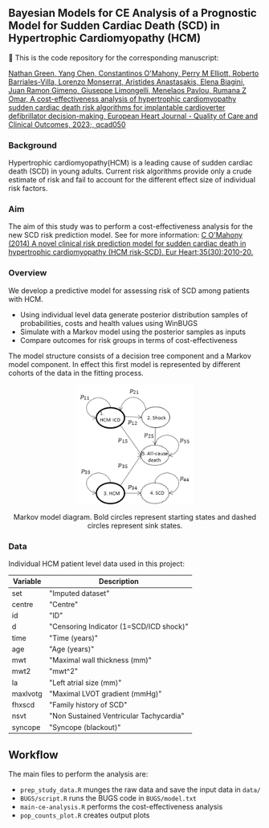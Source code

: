 ## Bayesian Models for CE Analysis of a Prognostic Model for Sudden Cardiac Death (SCD) in Hypertrophic Cardiomyopathy (HCM)

:loudspeaker: This is the code repository for the corresponding manuscript:

[Nathan Green, Yang Chen, Constantinos O'Mahony, Perry M Elliott, Roberto Barriales-Villa, Lorenzo Monserrat, Aristides Anastasakis, Elena Biagini, Juan Ramon Gimeno, Giuseppe Limongelli, Menelaos Pavlou, Rumana Z Omar, A cost-effectiveness analysis of hypertrophic cardiomyopathy sudden cardiac death risk algorithms for implantable cardioverter defibrillator decision-making, European Heart Journal - Quality of Care and Clinical Outcomes, 2023;, qcad050](https://doi.org/10.1093/ehjqcco/qcad050)

### Background

Hypertrophic cardiomyopathy(HCM) is a leading cause of sudden cardiac death (SCD) in young adults. Current risk algorithms provide only a crude estimate of risk and fail to account for the different effect size of individual risk factors.

### Aim

The aim of this study was to perform a cost-effectiveness analysis for the new SCD risk prediction model. See for more information:
[C O'Mahony (2014) A novel clinical risk prediction model for sudden cardiac death in hypertrophic cardiomyopathy (HCM risk-SCD). Eur Heart;35(30):2010-20.](https://pubmed.ncbi.nlm.nih.gov/24126876/)

### Overview

We develop a predictive model for assessing risk of SCD among patients with HCM.

-   Using individual level data generate posterior distribution samples of probabilities, costs and health values using WinBUGS
-   Simulate with a Markov model using the posterior samples as inputs
-   Compare outcomes for risk groups in terms of cost-effectiveness

The model structure consists of a decision tree component and a Markov model component. In effect this first model is represented by different cohorts of the data in the fitting process.

<div class="figure" style="text-align: center">
<img src="images/model_diagram.png" alt="Markov model diagram. Bold circles represent starting states and dashed circles represent sink states." width="234" />
<p class="caption">Markov model diagram. Bold circles represent starting states and dashed circles represent sink states.</p>
</div>

### Data

Individual HCM patient level data used in this project:

| Variable     | Description                                                                  |
---------------|-------------------------------------------------------------------------------
| set          | "Imputed dataset"                                                            |
| centre       | "Centre"                                                                     |
| id           | "ID"                                                                         |
| d            | "Censoring Indicator (1=SCD/ICD shock)"                                      |
| time         | "Time (years)"                                                               |
| age          | "Age (years)"                                                                |
| mwt          | "Maximal wall thickness (mm)"                                                |
| mwt2         | "mwt^2"                                                                      |
| la           | "Left atrial size (mm)"                                                      |
| maxlvotg     | "Maximal LVOT gradient (mmHg)"                                               |
| fhxscd       | "Family history of SCD"                                                      |
| nsvt         | "Non Sustained Ventricular Tachycardia"                                      |
| syncope      | "Syncope (blackout)"                                                         

## Workflow

The main files to perform the analysis are:

-   `prep_study_data.R` munges the raw data and save the input data in `data/`
-   `BUGS/script.R` runs the BUGS code in `BUGS/model.txt`
-   `main-ce-analysis.R` performs the cost-effectiveness analysis
-   `pop_counts_plot.R` creates output plots

